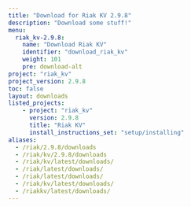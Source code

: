 ```yaml
---
title: "Download for Riak KV 2.9.8"
description: "Download some stuff!"
menu:
  riak_kv-2.9.8:
    name: "Download Riak KV"
    identifier: "download_riak_kv"
    weight: 101
    pre: download-alt
project: "riak_kv"
project_version: 2.9.8
toc: false
layout: downloads
listed_projects:
    - project: "riak_kv"
      version: 2.9.8
      title: "Riak KV"
      install_instructions_set: "setup/installing"
aliases:
  - /riak/2.9.8/downloads
  - /riak/kv/2.9.8/downloads
  - /riak/kv/latest/downloads/
  - /riak/latest/downloads/
  - /riak/latest/downloads/
  - /riak/kv/latest/downloads/
  - /riakkv/latest/downloads/
---
```





